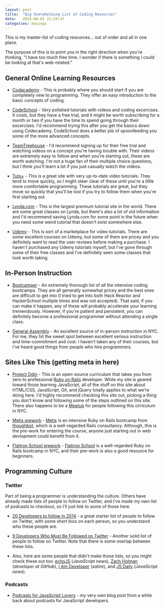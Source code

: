 ```yaml
---
layout: post
title:  "Big Overwhelming List of Coding Resources"
date:   2014-08-01 21:29:47
categories: musings
---
```


This is my master-list of coding resources... out of order and all in one place.

The purpose of this is to point you in the right direction when you're thinking, "I have too much free time. I wonder if there is something I could be looking at that's web-related."


## General Online Learning Resources

- [Codacademy](http://www.codecademy.com) - This is probably where you should start if you are completely new to programming. They offer an easy introduction to the basic concepts of coding.

- [CodeSchool](http://codeschool.com) - Very polished tutorials with videos and coding excercises. It costs, but they have a free trial, and it might be worth subscribing for a month or two if you have the time to spend going through their excercises. I'd recommend trying this after you get the basics down using Codecademy. CodeSchool does a better job of spoonfeeding you some of the more advanced concepts.

- [TeamTreehouse](http://teamtreehouse.com) - I'd recommend signing up for their free trial and watching videos on a concept you're having trouble with. Their videos are extremely easy to follow and when you're starting out, these are worth watching. I'm not a huge fan of their multiple choice questions, but I think you'll learn a lot if you just casually watch the videos.

- [Tuts+](https://tutsplus.com) - This is a great site with very up-to-date video tutorials. They tend to move quickly, so I might steer clear of these until you're a little more comfortable programming. These tutorials are great, but they move so quickly that you'll be lost if you try to follow them when you're first starting out.

- [Lynda.com](http://www.lynda.com) - This is the largest premium tutorial site in the world. There are some great classes on Lynda, but there's also a lot of old information and I'd recommend saving Lynda.com for some point in the future when you need some weird tutorial that doesn't exist somewhere else.

- [Udemy](https://www.udemy.com) - This is sort of a marketplace for video tutorials. There are some excellent courses on Udemy, but some of them are pricey and you definitely want to read the user reviews before making a purchase. I haven't purchased any Udemy tutorials myself, but I've gone through some of their free classes and I've definitely seen some classes that look worth taking.


## In-Person Instruction

- [Bootcamper](http://bootcamper.io) - An extremely thorough list of all the intensive coding bootcamps. They are all generally somewhat pricey and the best ones are difficult to get into (I tried to get into both Hack Reactor and HackerSchool multiple times and was not accepted). That said, if you can make it happen, any of these will probably accelerate your learning tremendously. However, if you're patient and persistent, you can definitely become a professional programmer without attending a single class.

- [General Assembly](https://generalassemb.ly) - An excellent source of in-person instruction in NYC. For me, they hit the sweet spot between excellent serious instruction and time-commitment and cost. I haven't taken any of their courses, but I've heard good things from people who hire programmers.


## Sites Like This (getting meta in here)

- [Project Odin](http://www.theodinproject.com/home) - This is an open-source curriculum that takes you from zero to professional [Ruby on Rails](http://rubyonrails.org/) developer. While my site is geared toward those learning JavaScript, all of the stuff on this site about HTML/CSS, JavaScript, Git, and jQuery totally applies to what we're doing here. I'd highly recommend checking this site out, picking a thing you don't know and following some of the steps outlined on this site. There also happens to be a [Meetup](http://www.meetup.com/codecrewny/events/199566412/?a=ea1_grp&rv=ea1&_af_eid=199566412&_af=event) for people following this cirriculum in NYC.

- [Metis prework](https://github.com/thisismetis/prework) - [Metis](http://www.thisismetis.com) is an intensive Ruby on Rails bootcamp from [thoughbot](http://thoughtbot.com), which is a well-regarded Rails consultancy. Although, this is the pre-work for entering the course, anyone just starting out in web devlopment could benefit from it.

- [Flatiron School prework](http://prework.flatironschool.com) - [Flatiron School](http://flatironschool.com) is a well-regarded Ruby on Rails bootcamp in NYC, and their pre-work is also a good resource for beginners.


## Programming Culture

### Twitter

Part of being a programmer is understanding the culture. Others have already made lists of people to follow on Twitter, and I've made my own list of podcasts to checkout, so I'll just link to some of those here.

- [20 Developers to follow in 2014](https://www.digitalocean.com/company/blog/20-developers-to-follow-in-2014) - a great starter list of people to follow on Twitter, with some short bios on each person, so you understand who these people are.

- [9 Developers Who Must Be Followed on Twitter](https://code.tutsplus.com/articles/9-web-developers-who-must-be-followed-on-twitter--net-179) - Another solid list of people to follow on Twitter. Note that there is some overlap between these lists.

- Also, here are some people that didn't make those lists, so you might check these out too: [echoJS](https://twitter.com/echojs) (*JavaScript news*), [Zach Holman](https://twitter.com/holman) (*developer at GitHub*), [I Am Developer](https://twitter.com/iamdevloper) (*satire*), and [JS Daily](https://twitter.com/JavaScriptDaily) (*JavaScript news*). 

### Podcasts

- [Podcasts for JavaScript Lovers](http://andrew-landry.com/podcasts-for-javascript-lovers) - my very own blog post from a while back about podcasts for JavaScript developers.

<!-- ### Videos -->

